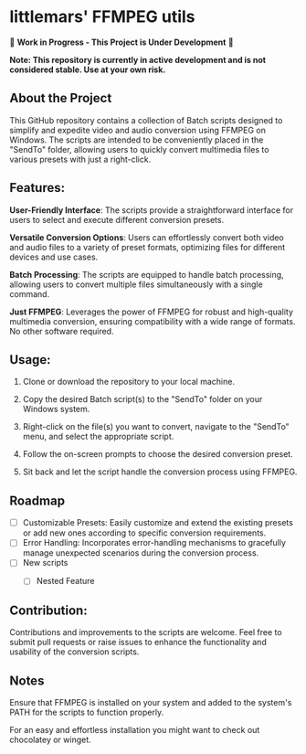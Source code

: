 # littlemars' FFMPEG utils

🚧 **Work in Progress - This Project is Under Development** 🚧

**Note: This repository is currently in active development and is not considered stable. Use at your own risk.**


## About the Project
This GitHub repository contains a collection of Batch scripts designed to simplify and expedite video and audio conversion using FFMPEG on Windows. The scripts are intended to be conveniently placed in the "SendTo" folder, allowing users to quickly convert multimedia files to various presets with just a right-click.

## Features:

**User-Friendly Interface**: The scripts provide a straightforward interface for users to select and execute different conversion presets.

**Versatile Conversion Options**: Users can effortlessly convert both video and audio files to a variety of preset formats, optimizing files for different devices and use cases.

**Batch Processing**: The scripts are equipped to handle batch processing, allowing users to convert multiple files simultaneously with a single command.

**Just FFMPEG**: Leverages the power of FFMPEG for robust and high-quality multimedia conversion, ensuring compatibility with a wide range of formats. No other software required.



## Usage:

1) Clone or download the repository to your local machine.

2) Copy the desired Batch script(s) to the "SendTo" folder on your Windows system.

3) Right-click on the file(s) you want to convert, navigate to the "SendTo" menu, and select the appropriate script.

4) Follow the on-screen prompts to choose the desired conversion preset.

5) Sit back and let the script handle the conversion process using FFMPEG.

## Roadmap

- [ ] Customizable Presets: Easily customize and extend the existing presets or add new ones according to specific conversion requirements.
- [ ] Error Handling: Incorporates error-handling mechanisms to gracefully manage unexpected scenarios during the conversion process.
- [ ] New scripts
    - [ ] Nested Feature


## Contribution:
Contributions and improvements to the scripts are welcome. Feel free to submit pull requests or raise issues to enhance the functionality and usability of the conversion scripts.

## Notes
Ensure that FFMPEG is installed on your system and added to the system's PATH for the scripts to function properly.

For an easy and effortless installation you might want to check out chocolatey or winget.